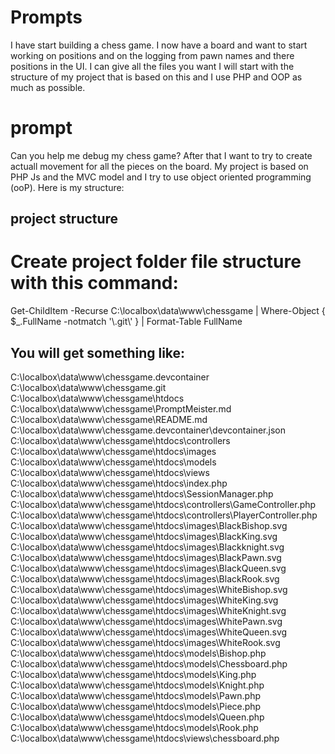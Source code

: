 # Prompts

I have start building a chess game. I now have a board and want to start working on positions and on the logging from pawn names and there positions in the UI. I can give all the files you want I will start with the structure of my project that is based on this and I use PHP and OOP as much as possible. 


# prompt
Can you help me debug my chess game? After that I want to try to create actuall movement for all the pieces on the board. My project is based on PHP Js and the MVC model and I try to use object oriented programming (ooP). Here is my structure:

## project structure
# Create project folder file structure with this command:
Get-ChildItem -Recurse C:\localbox\data\www\chessgame | Where-Object { $_.FullName -notmatch '\\\.git\\' } | Format-Table FullName

 ## You will get something like:

C:\localbox\data\www\chessgame\.devcontainer
C:\localbox\data\www\chessgame\.git
C:\localbox\data\www\chessgame\htdocs
C:\localbox\data\www\chessgame\PromptMeister.md
C:\localbox\data\www\chessgame\README.md
C:\localbox\data\www\chessgame\.devcontainer\devcontainer.json
C:\localbox\data\www\chessgame\htdocs\controllers
C:\localbox\data\www\chessgame\htdocs\images
C:\localbox\data\www\chessgame\htdocs\models
C:\localbox\data\www\chessgame\htdocs\views
C:\localbox\data\www\chessgame\htdocs\index.php
C:\localbox\data\www\chessgame\htdocs\SessionManager.php
C:\localbox\data\www\chessgame\htdocs\controllers\GameController.php
C:\localbox\data\www\chessgame\htdocs\controllers\PlayerController.php
C:\localbox\data\www\chessgame\htdocs\images\BlackBishop.svg
C:\localbox\data\www\chessgame\htdocs\images\BlackKing.svg
C:\localbox\data\www\chessgame\htdocs\images\Blackknight.svg
C:\localbox\data\www\chessgame\htdocs\images\BlackPawn.svg
C:\localbox\data\www\chessgame\htdocs\images\BlackQueen.svg
C:\localbox\data\www\chessgame\htdocs\images\BlackRook.svg
C:\localbox\data\www\chessgame\htdocs\images\WhiteBishop.svg
C:\localbox\data\www\chessgame\htdocs\images\WhiteKing.svg
C:\localbox\data\www\chessgame\htdocs\images\WhiteKnight.svg
C:\localbox\data\www\chessgame\htdocs\images\WhitePawn.svg
C:\localbox\data\www\chessgame\htdocs\images\WhiteQueen.svg
C:\localbox\data\www\chessgame\htdocs\images\WhiteRook.svg
C:\localbox\data\www\chessgame\htdocs\models\Bishop.php
C:\localbox\data\www\chessgame\htdocs\models\Chessboard.php
C:\localbox\data\www\chessgame\htdocs\models\King.php
C:\localbox\data\www\chessgame\htdocs\models\Knight.php
C:\localbox\data\www\chessgame\htdocs\models\Pawn.php
C:\localbox\data\www\chessgame\htdocs\models\Piece.php
C:\localbox\data\www\chessgame\htdocs\models\Queen.php
C:\localbox\data\www\chessgame\htdocs\models\Rook.php
C:\localbox\data\www\chessgame\htdocs\views\chessboard.php